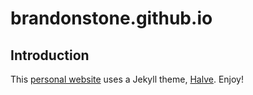 # brandonstone.github.io
  
## Introduction

This [personal website](brandonstone.xyz) uses a Jekyll theme, [Halve](http://taylantatli.github.io/Halve). Enjoy!


